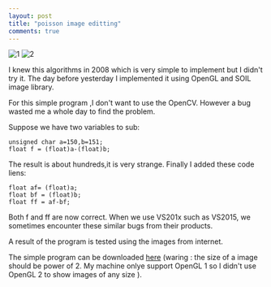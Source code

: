 ```yaml
---
layout: post
title: "poisson image editting"
comments: true
---
```


![1](http://hwdong.com/prog_images/1.jpg)  ![2](http://hwdong.com/prog_images/2.jpg)

I knew this algorithms in 2008 which is very simple to implement but I didn't try it. The day before yesterday I implemented it using OpenGL and SOIL image library.
<!--more--> 
For this simple program ,I don't want to use the OpenCV. However a bug wasted me a whole day to find the problem.

Suppose we have two variables to sub:

```
unsigned char a=150,b=151;
float f = (float)a-(float)b; 
```

The result is about hundreds,it is very strange.
Finally I added these code liens:

```
float af= (float)a; 
float bf = (float)b; 
float ff = af-bf;
```

Both f and ff are now correct. When we use VS201x such as VS2015, we sometimes encounter these similar bugs from their products.  

A  result of the program is tested using the images from internet.

The simple program can be downloaded [here](http://hwdong.com/prog_images/DPIE.zip) (waring : the size of a image should be power of 2. 
My machine onlye support OpenGL 1 so I didn't use OpenGL 2 to show images of any size ). 
